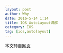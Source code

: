 ```yaml
---
layout: post
author: Why
date: 2016-5-14 1:14
title: IOS AutoLayout讲解
category: IOS
tag: [ios,autolayout]
---
```


本文转自[网页](http://blog.callmewhy.com/2014/09/12/learn-ios8-size-class/)

<!-- more -->
